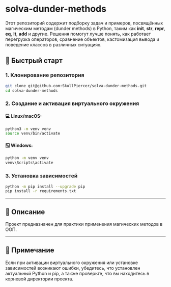 # solva-dunder-methods
Этот репозиторий содержит подборку задач и примеров, посвящённых магическим методам (dunder methods) в Python, таким как __init__, __str__, __repr__, __eq__, __lt__, __add__ и другие. Решения помогут лучше понять, как работает перегрузка операторов, сравнение объектов, кастомизация вывода и поведение классов в различных ситуациях.

## 🚀 Быстрый старт

### 1. Клонирование репозитория

```bash
git clone git@github.com:SkullPiercer/solva-dunder-methods.git
cd solva-dunder-methods
```

### 2. Создание и активация виртуального окружения

#### 💻 Linux/macOS:

```bash
python3 -m venv venv
source venv/bin/activate
```

#### 🪟 Windows:

```bash
python -m venv venv
venv\Scripts\activate
```

### 3. Установка зависимостей

```bash
python -m pip install --upgrade pip
pip install -r requirements.txt
```

---

## 🧾 Описание

Проект предназначен для практики применения магических методов в ООП.

---

## 📌 Примечание

Если при активации виртуального окружения или установке зависимостей возникают ошибки, убедитесь, что установлен актуальный Python и pip, а также проверьте, что вы находитесь в корневой директории проекта.

